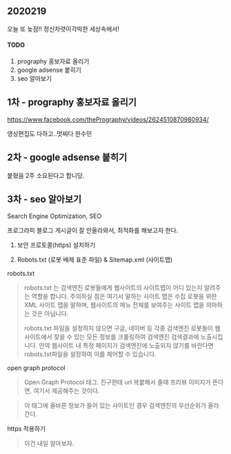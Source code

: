 ## 2020219

오늘 또 늦잠!! 정신차렷이각박한 세상속에서!

#### TODO

1. prography 홍보자료 올리기
2. google adsense 붙히기
3. seo 알아보기

## 1차 - prography 홍보자료 올리기

https://www.facebook.com/thePrography/videos/2624510870980934/

영상편집도 다하고..멋찌다 한수민 


## 2차 - google adsense 붙히기

붙혔음 2주 소요된다고 합니당.



## 3차 - seo 알아보기 

Search Engine Optimization, SEO

프로그라피 블로그 게시글이 잘 안올라와서, 최적화를 해보고자 한다. 

1. 보안 프로토콜(https) 설치하기

2. Robots.txt (로봇 배제 표준 파일) & Sitemap.xml (사이트맵)

robots.txt

> robots.txt 는 검색엔진 로봇들에게 웹사이트의 사이트맵이 어디 있는지 알려주는 역할을 합니다. 주의하실 점은 여기서 말하는 사이트 맵은 수집 로봇을 위한 XML 사이트 맵을 말하며, 웹사이트의 메뉴 전체를 보여주는 사이트 맵을 의마하는 것은 아닙니다.
>
> robots.txt 파일을 설정하지 않으면 구글, 네이버 등 각종 검색엔진 로봇들이 웹사이트에서 찾을 수 있는 모든 정보를 크롤링하여 검색엔진 검색결과에 노출시킵니다. 만약 웹사이트 내 특정 페이지가 검색엔진에 노출되지 않기를 바란다면 robots.txt파일을 설정하여 이를 제어할 수 있습니다.


open graph protocol

> Open Graph Protocol 태그. 친구한테 url 복붙해서 줄때 프리뷰 이미지가 뜬다면, 여기서 제공해주는 것이다. 

> 이 태그에 올바른 정보가 들어 있는 사이트인 경우 검색엔진의 우선순위가 올라간다.

https 적용하기
> 이건 내일 알아보쟈.